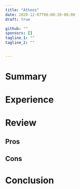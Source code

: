 ```yaml
---
title: "Atheos"
date: 2020-12-07T08:00:10-08:00
draft: true

github: ""
sponsors: []
tagline_1: ""
tagline_2: ""


---
```


# Summary

# Experience

# Review

## Pros

## Cons

# Conclusion